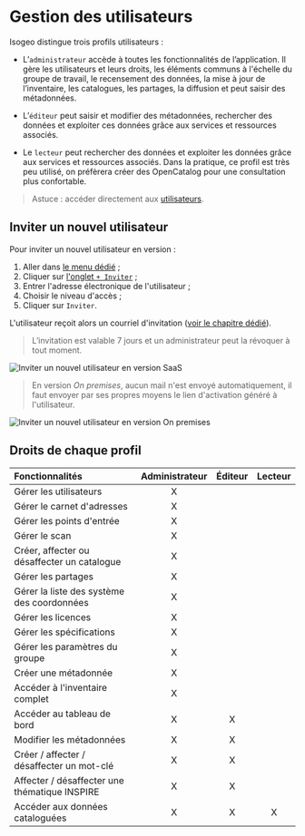 # Gestion des utilisateurs <i class="fa fa-users"></i>

Isogeo distingue trois profils utilisateurs :
* L’`administrateur` accède à toutes les fonctionnalités de l’application. Il gère les utilisateurs et leurs droits, les éléments communs à l&apos;échelle du groupe de travail, le recensement des données, la mise à jour de l’inventaire, les catalogues, les partages, la diffusion et peut saisir des métadonnées.

* L’`éditeur` peut saisir et modifier des métadonnées, rechercher des données et exploiter ces données grâce aux services et ressources associés.

* Le `lecteur` peut rechercher des données et exploiter les données grâce aux services et ressources associés. Dans la pratique, ce profil est très peu utilisé, on préfèrera créer des OpenCatalog pour une consultation plus confortable.

> Astuce : accéder directement aux [utilisateurs](https://app.isogeo.com/admin/users/memberships).

## Inviter un nouvel utilisateur

Pour inviter un nouvel utilisateur en version :

1. Aller dans [le menu dédié](https://app.isogeo.com/admin/users) ;
2. Cliquer sur [l&apos;onglet `+ Inviter`](https://app.isogeo.com/admin/users/invitations/new) ;
3. Entrer l&apos;adresse électronique de l&apos;utilisateur ;
4. Choisir le niveau d&apos;accès ;
5. Cliquer sur `Inviter`.

L&apos;utilisateur reçoit alors un courriel d&apos;invitation ([voir le chapitre dédié](../../start/signup.html)). 

> L’invitation est valable 7 jours et un administrateur peut la révoquer à tout moment. 

![Inviter un nouvel utilisateur en version SaaS](/assets/adm_users_add.gif)

> En version *On premises*, aucun mail n'est envoyé automatiquement, il faut envoyer par ses propres moyens le lien d'activation généré à l'utilisateur. 

![Inviter un nouvel utilisateur en version On premises](/assets/adm_users_add_onprem.PNG)

## Droits de chaque profil

| Fonctionnalités                               | Administrateur    | Éditeur   | Lecteur   |
| :-------------------------------------------- | :---------------: | :-------: | :-------: |
| Gérer les utilisateurs                        | X                 |           |           |
| Gérer le carnet d&apos;adresses                    | X                 |           |           |
| Gérer les points d&apos;entrée                     | X                 |           |           |
| Gérer le scan                                 | X                 |           |           |
| Créer, affecter ou désaffecter un catalogue   | X                 |           |           |
| Gérer les partages                            | X                 |           |           |
| Gérer la liste des système des coordonnées    | X                 |           |           |
| Gérer les licences                            | X                 |           |           |
| Gérer les spécifications                      | X                 |           |           |
| Gérer les paramètres du groupe                | X                 |           |           |
| Créer une métadonnée                          | X                 |           |           |
| Accéder à l&apos;inventaire complet                | X                 |           |           |
| Accéder au tableau de bord                    | X                 | X         |           |
| Modifier les métadonnées                      | X                 | X         |           |
| Créer / affecter / désaffecter un mot-clé     | X                 | X         |           |
| Affecter / désaffecter une thématique INSPIRE | X                 | X         |           |
| Accéder aux données cataloguées               | X                 | X         | X         |
